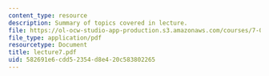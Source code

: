 ```yaml
---
content_type: resource
description: Summary of topics covered in lecture.
file: https://ol-ocw-studio-app-production.s3.amazonaws.com/courses/7-03-genetics-fall-2004/582691e6cdd52354d8e420c583802265_lecture7.pdf
file_type: application/pdf
resourcetype: Document
title: lecture7.pdf
uid: 582691e6-cdd5-2354-d8e4-20c583802265
---
```

